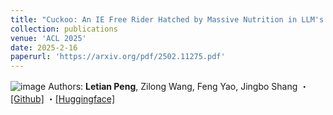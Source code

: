 ```yaml
---
title: "Cuckoo: An IE Free Rider Hatched by Massive Nutrition in LLM's Nest"
collection: publications
venue: 'ACL 2025'
date: 2025-2-16
paperurl: 'https://arxiv.org/pdf/2502.11275.pdf'
---
```

![image](https://github.com/user-attachments/assets/5dc2e4e7-ef36-4eb3-82eb-aa1048d6f157)
Authors: **Letian Peng**, Zilong Wang, Feng Yao, Jingbo Shang ・[[Github]](https://github.com/KomeijiForce/Cuckoo) ・[[Huggingface]](https://huggingface.co/KomeijiForce/Cuckoo-C4-Super-Rainbow)
